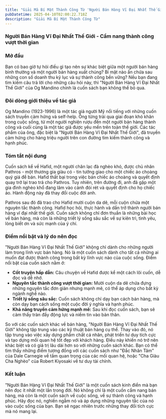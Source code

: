 ```yaml
---
title: "Giải Mã Bí Mật Thành Công Từ 'Người Bán Hàng Vĩ Đại Nhất Thế Giới'"
pubDatetime: 2025-04-10T02:00:22.718Z
description: "Giải Mã Bí Mật Thành Công Từ"
---
```


### Người Bán Hàng Vĩ Đại Nhất Thế Giới - Cẩm nang thành công vượt thời gian

### Mở đầu

Bạn có bao giờ tự hỏi điều gì tạo nên sự khác biệt giữa một người bán hàng bình thường và một người bán hàng xuất chúng? Bí mật nào ẩn chứa sau những con số doanh thu kỷ lục và sự thành công bền vững? Nếu bạn đang tìm kiếm câu trả lời cho những câu hỏi này, thì "Người Bán Hàng Vĩ Đại Nhất Thế Giới" của Og Mandino chính là cuốn sách bạn không thể bỏ qua.

### Đôi dòng giới thiệu về tác giả

Og Mandino (1923-1996) là một tác giả người Mỹ nổi tiếng với những cuốn sách truyền cảm hứng và self-help. Ông từng trải qua giai đoạn khó khăn trong cuộc sống, từ một người nghiện rượu đến một người bán hàng thành công và cuối cùng là một tác giả được yêu mến trên toàn thế giới. Các tác phẩm của ông, đặc biệt là "Người Bán Hàng Vĩ Đại Nhất Thế Giới", đã truyền cảm hứng cho hàng triệu người trên con đường tìm kiếm thành công và hạnh phúc.

### Tóm tắt nội dung

Cuốn sách kể về Hafid, một người chăn lạc đà nghèo khó, được chủ nhân Pathros - một thương gia giàu có - tin tưởng giao cho một chiếc áo choàng quý giá để bán. Hafid thất bại trong việc bán chiếc áo choàng và quyết định quay trở lại trao trả cho Pathros. Tuy nhiên, trên đường đi, anh đã gặp một gia đình nghèo khổ đang lâm vào cảnh đói rét và quyết định cho họ chiếc áo. Hành động này đã thay đổi cuộc đời anh.

Pathros sau đó đã trao cho Hafid mười cuộn da dê, mỗi cuộn chứa một nguyên tắc thành công. Hafid học hỏi, thực hành và dần trở thành người bán hàng vĩ đại nhất thế giới. Cuốn sách không chỉ đơn thuần là những bài học về bán hàng, mà còn là những triết lý sống sâu sắc về sự kiên trì, tình yêu, lòng biết ơn và sức mạnh của ý chí.

### Điểm nổi bật và lý do nên đọc

"Người Bán Hàng Vĩ Đại Nhất Thế Giới" không chỉ dành cho những người làm trong lĩnh vực bán hàng. Nó là một cuốn sách dành cho tất cả những ai muốn đạt được thành công trong bất kỳ lĩnh vực nào của cuộc sống. Điểm nổi bật của cuốn sách nằm ở:

*   **Cốt truyện hấp dẫn:** Câu chuyện về Hafid được kể một cách lôi cuốn, dễ đọc và dễ nhớ.
*   **Nguyên tắc thành công vượt thời gian:** Mười cuộn da dê chứa đựng những nguyên tắc đơn giản nhưng mạnh mẽ, có thể áp dụng cho bất kỳ ngành nghề nào.
*   **Triết lý sống sâu sắc:** Cuốn sách không chỉ dạy bạn cách bán hàng, mà còn dạy bạn cách sống một cuộc đời ý nghĩa và hạnh phúc.
*   **Khả năng truyền cảm hứng mạnh mẽ:** Sau khi đọc cuốn sách, bạn sẽ cảm thấy tràn đầy động lực và niềm tin vào bản thân.

So với các cuốn sách khác về bán hàng, "Người Bán Hàng Vĩ Đại Nhất Thế Giới" không tập trung vào các kỹ thuật bán hàng cụ thể. Thay vào đó, nó tập trung vào việc xây dựng phẩm chất cá nhân, phát triển tư duy tích cực và tạo dựng mối quan hệ tốt đẹp với khách hàng. Điều này khiến nó trở nên khác biệt và có giá trị lâu dài hơn so với những cuốn sách khác. Bạn có thể tìm thấy những điểm tương đồng với các cuốn sách như "Đắc Nhân Tâm" của Dale Carnegie về tầm quan trọng của các mối quan hệ, hoặc "Cha Giàu Cha Nghèo" của Robert Kiyosaki về tư duy tài chính.

### Kết luận

"Người Bán Hàng Vĩ Đại Nhất Thế Giới" là một cuốn sách kinh điển mà bạn nên đọc ít nhất một lần trong đời. Nó không chỉ là một cuốn cẩm nang bán hàng, mà còn là một cuốn sách về cuộc sống, về sự thành công và hạnh phúc. Hãy đọc nó, nghiền ngẫm nó và áp dụng những nguyên tắc của nó vào cuộc sống của bạn. Bạn sẽ ngạc nhiên trước những thay đổi tích cực mà nó mang lại.
